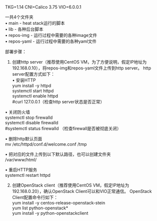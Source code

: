 TKG=1.14
CNI=Calico 3.75
VIO=6.0.0.1

一共4个文件夹  
• main - heat stack运行的脚本  
• lib - 各种后台脚本  
• repos-img - 运行过程中需要的各种image文件  
• repos-yaml - 运行过程中需要的各种yaml文件  
  
部署步骤：  
  
1. 创建http server（推荐使用CentOS VM，为了方便说明，假定IP地址为192.168.0.10），将repos-img和repos-yaml文件上传到http server。 http server配置方式如下：  
  • 安装HTTP  
  yum install -y httpd  
  systemctl start httpd  
  systemctl enable httpd  
  #curl 127.0.0.1（检查http server状态是否正常）  
  
• 关闭防火墙  
systemctl stop firewalld  
systemctl disable firewalld  
#systemctl status firewalld （检查firewall是否被彻底关闭）  
  
• 删除http默认页面  
mv /etc/httpd/conf.d/welcome.conf /tmp  
  
• 把对应的文件上传到以下默认路径，也可以创建文件夹  
/var/www/html/  

• 重启HTTP服务  
systemctl restart httpd  
  
2. 创建OpenStack client（推荐使用CentOS VM，假定IP地址为192.168.0.20），确认OpenStack Client可以和VIO正常通信。 OpenStack Client配置命令行如下：  
yum install -y centos-release-openstack-stein  
yum list python-openstack*  
yum install -y python-openstackclient  
